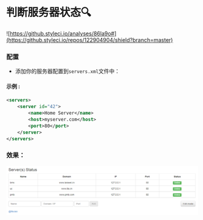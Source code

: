 # 判断服务器状态:mag:
![https://github.styleci.io/analyses/86la9o#](https://github.styleci.io/repos/122904904/shield?branch=master)

### 配置

- 添加你的服务器配置到`servers.xml`文件中：

#### 示例 :

```xml
<servers>
    <server id="42">
        <name>Home Server</name>
        <host>myserver.com</host>
        <port>80</port>
    </server>
</servers>
``` 

### 效果：

![Main](https://github.com/liluoao/check-server-status/raw/master/img/example.png)
